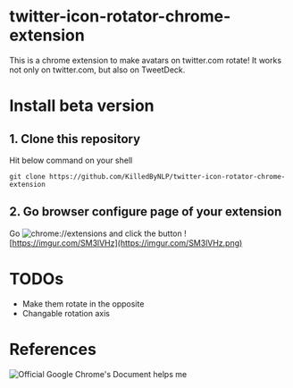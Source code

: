 # twitter-icon-rotator-chrome-extension
This is a chrome extension to make avatars on twitter.com rotate!
It works not only on twitter.com, but also on TweetDeck.

# Install beta version

## 1. Clone this repository   
Hit below command on your shell
```
git clone https://github.com/KilledByNLP/twitter-icon-rotator-chrome-extension
```

## 2. Go browser configure page of your extension
Go ![chrome://extensions](chrome://extensions) and click the button
![https://imgur.com/SM3lVHz](https://imgur.com/SM3lVHz.png)

# TODOs
* Make them rotate in the opposite
* Changable rotation axis

# References
![Official Google Chrome's Document](https://developer.chrome.com/extensions/) helps me
